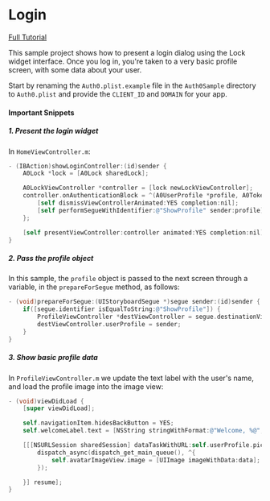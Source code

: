 # Login

[Full Tutorial](https://auth0.com/docs/quickstart/native/ios-objc/01-login)

This sample project shows how to present a login dialog using the Lock widget interface. Once you log in, you're taken to a very basic profile screen, with some data about your user.

Start by renaming the `Auth0.plist.example` file in the `Auth0Sample` directory to `Auth0.plist` and provide the `CLIENT_ID` and `DOMAIN` for your app.

#### Important Snippets

##### 1. Present the login widget

In `HomeViewController.m`:

```objective-c
- (IBAction)showLoginController:(id)sender {
    A0Lock *lock = [A0Lock sharedLock];

    A0LockViewController *controller = [lock newLockViewController];
    controller.onAuthenticationBlock = ^(A0UserProfile *profile, A0Token *token) {
        [self dismissViewControllerAnimated:YES completion:nil];
        [self performSegueWithIdentifier:@"ShowProfile" sender:profile];
    };

    [self presentViewController:controller animated:YES completion:nil];
}
```

##### 2. Pass the profile object

In this sample, the `profile` object is passed to the next screen through a variable, in the `prepareForSegue` method, as follows:

```objective-c
- (void)prepareForSegue:(UIStoryboardSegue *)segue sender:(id)sender {
    if([segue.identifier isEqualToString:@"ShowProfile"]) {
        ProfileViewController *destViewController = segue.destinationViewController;
        destViewController.userProfile = sender;
    }
}
```

##### 3. Show basic profile data

In `ProfileViewController.m` we update the text label with the user's name, and load the profile image into the image view:

```objective-c
- (void)viewDidLoad {
    [super viewDidLoad];

    self.navigationItem.hidesBackButton = YES;
    self.welcomeLabel.text = [NSString stringWithFormat:@"Welcome, %@", self.userProfile.name];

    [[[NSURLSession sharedSession] dataTaskWithURL:self.userProfile.picture completionHandler:^(NSData * _Nullable data, NSURLResponse * _Nullable response, NSError * _Nullable error) {
        dispatch_async(dispatch_get_main_queue(), ^{
            self.avatarImageView.image = [UIImage imageWithData:data];
        });

    }] resume];
}
```
